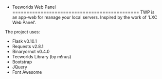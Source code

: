 + Teeworlds Web Panel
=============================================
TWP is an app-web for manage your local servers. Inspired by the work of 'LXC Web Panel'.

The project uses:
- Flask v0.10.1
- Requests v2.8.1
- Binaryornot v0.4.0
- Teeworlds Library (by m!nus)
- Bootstrap
- JQuery
- Font Awesome